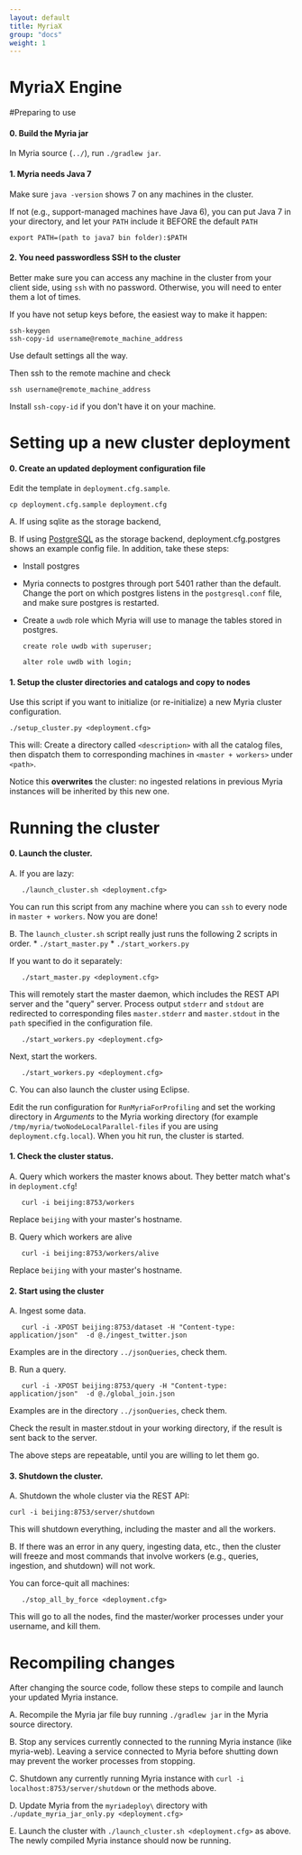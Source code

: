 ```yaml
---
layout: default
title: MyriaX
group: "docs"
weight: 1
---
```


# MyriaX Engine

#Preparing to use

#### 0. Build the Myria jar
In Myria source (`../`), run `./gradlew jar`.

#### 1. Myria needs Java 7
Make sure `java -version` shows 7 on any machines in the cluster. 

If not (e.g., support-managed machines have Java 6), you can put Java 7 in your directory, and let your `PATH` include it BEFORE the default `PATH`

    export PATH=(path to java7 bin folder):$PATH

#### 2. You need passwordless SSH to the cluster

Better make sure you can access any machine in the cluster from your client side, using `ssh` with no password. Otherwise, you will need to enter them a lot of times.

If you have not setup keys before, the easiest way to make it happen:

    ssh-keygen
    ssh-copy-id username@remote_machine_address

Use default settings all the way.

Then ssh to the remote machine and check

    ssh username@remote_machine_address

Install `ssh-copy-id` if you don't have it on your machine.

# Setting up a new cluster deployment

#### 0. Create an updated deployment configuration file

Edit the template in `deployment.cfg.sample`.

    cp deployment.cfg.sample deployment.cfg
    
A. If using sqlite as the storage backend, 

B. If using [PostgreSQL](www.postgresql.org) as the storage backend, deployment.cfg.postgres shows an example config file. In addition, take these steps:

- Install postgres
- Myria connects to postgres through port 5401 rather than the default. Change the port on which postgres listens in the `postgresql.conf` file, and make sure postgres is restarted.
- Create a `uwdb` role which Myria will use to manage the tables stored in postgres.

    `create role uwdb with superuser;`
    
    `alter role uwdb with login;`
    
#### 1. Setup the cluster directories and catalogs and copy to nodes

Use this script if you want to initialize (or re-initialize) a new Myria cluster configuration.

    ./setup_cluster.py <deployment.cfg>

This will: Create a directory called `<description>` with all the catalog files, then dispatch them to corresponding machines in `<master + workers>` under `<path>`.

Notice this **overwrites** the cluster: no ingested relations in previous Myria instances will be inherited by this new one.

# Running the cluster
#### 0. Launch the cluster.
A. If you are lazy:

       ./launch_cluster.sh <deployment.cfg>

   You can run this script from any machine where you can `ssh` to every node in `master + workers`. Now you are done!

B. The `launch_cluster.sh` script really just runs the following 2 scripts in order.
    * `./start_master.py` 
    * `./start_workers.py`
    
   If you want to do it separately:
        
       ./start_master.py <deployment.cfg>

   This will remotely start the master daemon, which includes the REST API server and the "query" server. Process output `stderr` and `stdout` are redirected to corresponding files `master.stderr` and `master.stdout` in the `path` specified in the configuration file.
    
       ./start_workers.py <deployment.cfg>

   Next, start the workers.
     
       ./start_workers.py <deployment.cfg>

C. You can also launch the cluster using Eclipse.

   Edit the run configuration for `RunMyriaForProfiling` and set the working directory in *Arguments* to the Myria working directory (for example `/tmp/myria/twoNodeLocalParallel-files` if you are using `deployment.cfg.local`). When you hit run, the cluster is started.

#### 1. Check the cluster status.

A. Query which workers the master knows about. They better match what's in `deployment.cfg`!

       curl -i beijing:8753/workers

   Replace `beijing` with your master's hostname.

B. Query which workers are alive

       curl -i beijing:8753/workers/alive

   Replace `beijing` with your master's hostname.
    
#### 2. Start using the cluster

A. Ingest some data.

       curl -i -XPOST beijing:8753/dataset -H "Content-type: application/json"  -d @./ingest_twitter.json

   Examples are in the directory `../jsonQueries`, check them.

B. Run a query.

       curl -i -XPOST beijing:8753/query -H "Content-type: application/json"  -d @./global_join.json
        
   Examples are in the directory `../jsonQueries`, check them.
    
   Check the result in master.stdout in your working directory, if the result is sent back to the server.

The above steps are repeatable, until you are willing to let them go.

#### 3. Shutdown the cluster.

A. Shutdown the whole cluster via the REST API:

    curl -i beijing:8753/server/shutdown

   This will shutdown everything, including the master and all the workers.

B. If there was an error in any query, ingesting data, etc., then the cluster will freeze and most commands that involve workers (e.g., queries, ingestion, and shutdown) will not work.

   You can force-quit all machines:
    
       ./stop_all_by_force <deployment.cfg>
    
   This will go to all the nodes, find the master/worker processes under your username, and kill them.
   
   
# Recompiling changes

After changing the source code, follow these steps to compile and launch your updated Myria instance.

A. Recompile the Myria jar file buy running `./gradlew jar` in the Myria source directory.

B. Stop any services currently connected to the running Myria instance (like myria-web). Leaving a service connected to Myria before shutting down may prevent the worker processes from stopping. 

C. Shutdown any currently running Myria instance with `curl -i localhost:8753/server/shutdown` or the methods above. 

D. Update Myria from the `myriadeploy\` directory with `./update_myria_jar_only.py <deployment.cfg>`

E. Launch the cluster with `./launch_cluster.sh <deployment.cfg>` as above. The newly compiled Myria instance should now be running.